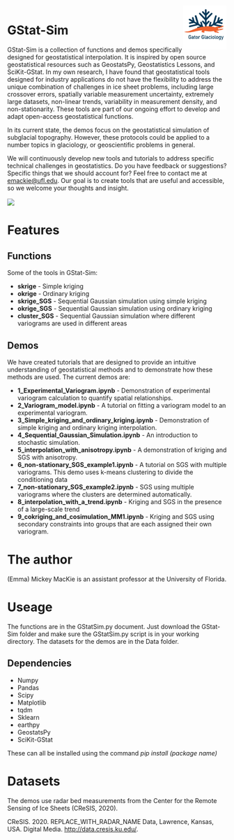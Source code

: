 <img src ="GStat-Sim/Images/GatorGlaciologyLogo-01.jpg" width="100" align = "right">

# GStat-Sim
GStat-Sim is a collection of functions and demos specifically designed for geostatistical interpolation. It is inspired by open source geostatistical resources such as GeostatsPy, Geostatistics Lessons, and SciKit-GStat. In my own research, I have found that geostatistical tools designed for industry applications do not have the flexibility to address the unique combination of challenges in ice sheet problems, including large crossover errors, spatially variable measurement uncertainty, extremely large datasets, non-linear trends, variability in measurement density, and non-stationarity. These tools are part of our ongoing effort to develop and adapt open-access geostatistical functions.

In its current state, the demos focus on the geostatistical simulation of subglacial topography. However, these protocols could be applied to a number topics in glaciology, or geoscientific problems in general.

We will continuously develop new tools and tutorials to address specific technical challenges in geostatistics. Do you have feedback or suggestions? Specific things that we should account for? Feel free to contact me at emackie@ufl.edu. Our goal is to create tools that are useful and accessible, so we welcome your thoughts and insight.

<img src ="GStat-Sim/Images/GStat-sim_master_figure.png" align = "center">

# Features

## Functions
Some of the tools in GStat-Sim:

* **skrige** - Simple kriging
* **okrige** - Ordinary kriging
* **skrige_SGS** - Sequential Gaussian simulation using simple kriging
* **okrige_SGS** - Sequential Gaussian simulation using ordinary kriging
* **cluster_SGS** - Sequential Gaussian simulation where different variograms are used in different areas

## Demos
We have created tutorials that are designed to provide an intuitive understanding of geostatistical methods and to demonstrate how these methods are used. The current demos are:

* **1_Experimental_Variogram.ipynb** - Demonstration of experimental variogram calculation to quantify spatial relationships.
* **2_Variogram_model.ipynb** - A tutorial on fitting a variogram model to an experimental variogram.
* **3_Simple_kriging_and_ordinary_kriging.ipynb** - Demonstration of simple kriging and ordinary kriging interpolation.
* **4_Sequential_Gaussian_Simulation.ipynb** - An introduction to stochastic simulation.
* **5_interpolation_with_anisotropy.ipynb** - A demonstration of kriging and SGS with anisotropy.
* **6_non-stationary_SGS_example1.ipynb** - A tutorial on SGS with multiple variograms. This demo uses k-means clustering to divide the conditioning data
* **7_non-stationary_SGS_example2.ipynb** - SGS using multiple variograms where the clusters are determined automatically.
* **8_interpolation_with_a_trend.ipynb** - Kriging and SGS in the presence of a large-scale trend
* **9_cokriging_and_cosimulation_MM1.ipynb** - Kriging and SGS using secondary constraints
into groups that are each assigned their own variogram.


# The author
(Emma) Mickey MacKie is an assistant professor at the University of Florida.

# Useage
The functions are in the GStatSim.py document. Just download the GStat-Sim folder and make sure the GStatSim.py script is in your working directory. The datasets for the demos are in the Data folder.

## Dependencies
* Numpy
* Pandas
* Scipy
* Matplotlib
* tqdm
* Sklearn
* earthpy
* GeostatsPy
* SciKit-GStat

These can all be installed using the command *pip install (package name)*

# Datasets

The demos use radar bed measurements from the Center for the Remote Sensing of Ice Sheets (CReSIS, 2020).

CReSIS. 2020. REPLACE_WITH_RADAR_NAME Data, Lawrence, Kansas, USA. Digital Media. http://data.cresis.ku.edu/.

